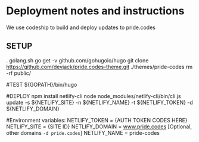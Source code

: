# Deployment notes and instructions

We use codeship to build and deploy updates to pride.codes

## SETUP
. golang.sh
go get -v github.com/gohugoio/hugo
git clone https://github.com/devjack/pride.codes-theme.git ./themes/pride-codes
rm -rf public/

#TEST
${GOPATH}/bin/hugo

#DEPLOY
npm install netlify-cli
node node_modules/netlify-cli/bin/cli.js update -s ${NETLIFY_SITE} -n ${NETLIFY_NAME} -t ${NETLIFY_TOKEN}  -d ${NETLIFY_DOMAIN}


#Environment variables:
NETLIFY_TOKEN = {AUTH TOKEN CODES HERE}
NETLIFY_SITE = {SITE ID}
NETLIFY_DOMAIN = www.pride.codes [Optional, other domains `-d pride.codes`]
NETLIFY_NAME = pride-codes
